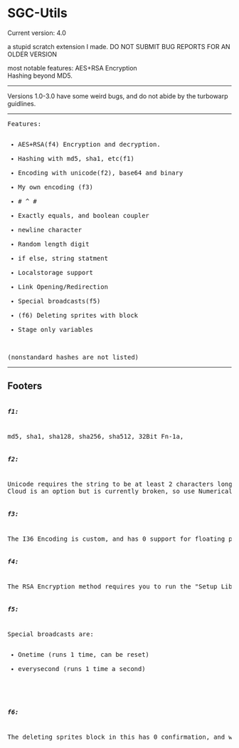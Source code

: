 # SGC-Utils
Current version: 4.0

a stupid scratch extension I made.
DO NOT SUBMIT BUG REPORTS FOR AN OLDER VERSION

most notable features:
   AES+RSA Encryption
   <br>
   Hashing beyond MD5.

<hr>
Versions 1.0-3.0 have some weird bugs, and do not abide by the turbowarp guidlines.
<hr>
<pre>
Features:
<ul>
<li>AES+RSA(f4) Encryption and decryption.</li>
<li>Hashing with md5, sha1, etc(f1)</li>
<li>Encoding with unicode(f2), base64 and binary</li>
<li>My own encoding (f3)</li>
<li># ^ #</li>
<li>Exactly equals, and boolean coupler</li>
<li>newline character</li>
<li>Random length digit</li>
<li>if else, string statment</li>
<li>Localstorage support</li>
<li>Link Opening/Redirection</li>
<li>Special broadcasts(f5)</li>
<li>(f6) Deleting sprites with block</li>
<li>Stage only variables</li>
</ul>
(nonstandard hashes are not listed)
</pre>

<hr>

Footers
---
<pre>
<h5>f1:</h5>
md5, sha1, sha128, sha256, sha512, 32Bit Fn-1a, 

<h5>f2:</h5>
Unicode requires the string to be at least 2 characters long, and only encodes the first character.
Cloud is an option but is currently broken, so use Numerical Encodings instead.

<h5>f3:</h5>
The I36 Encoding is custom, and has 0 support for floating point numbers

<h5>f4:</h5>
The RSA Encryption method requires you to run the "Setup Librarys" block to work.

<h5>f5:</h5>
Special broadcasts are:
<ul>
<li>Onetime (runs 1 time, can be reset)</li>
<li>everysecond (runs 1 time a second)</li>
</ul>

<h5>f6:</h5>
The deleting sprites block in this has 0 confirmation, and was made as an extra block for Shovel-Utils
</pre>
